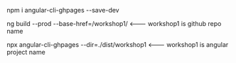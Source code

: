 npm i angular-cli-ghpages --save-dev

ng build --prod --base-href=/workshop1/   <--- workshop1 is github repo name

npx angular-cli-ghpages --dir=./dist/workshop1     <--- workshop1 is angular project name
